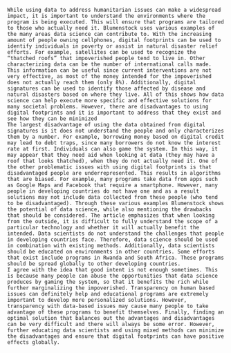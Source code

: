 	While using data to address humanitarian issues can make a widespread impact, it is important to understand the environments where the program is being executed. This will ensure that programs are tailored to those who actually need it. Blumenstock uses various examples of the many areas data science can contribute to. With the increasing amount of people owning cellphones, digital footprints can be used to identify individuals in poverty or assist in natural disaster relief efforts. For example, satellites can be used to recognize the “thatched roofs” that impoverished people tend to live in. Other characterizing data can be the number of international calls made. This information can be useful since current interventions are not very effective, as most of the money intended for the impoverished does not actually reach them (only 8%). Additionally, digital signatures can be used to identify those affected by disease and natural disasters based on where they live. All of this shows how data science can help execute more specific and effective solutions for many societal problems. However, there are disadvantages to using digital footprints and it is important to address that they exist and see how they can be minimized 
	The largest disadvantage of using the data obtained from digital signatures is it does not understand the people and only characterizes them by a number. For example, borrowing money based on digital credit may lead to debt traps, since many borrowers do not know the interest rate at first. Individuals can also game the system. In this way, it may appear that they need aid when looking at data (they may have a roof that looks thatched), when they do not actually need it. One of the other problematic issues with using digital footprints is that disadvantaged people are underrepresented. This results in algorithms that are biased. For example, many programs take data from apps such as Google Maps and Facebook that require a smartphone. However, many people in developing countries do not have one and as a result solutions may not include data collected from these people (who tend to be disadvantaged). Through these various examples Blumenstock shows the potential of data science, while also mentioning the drawbacks that should be considered. The article emphasizes that when looking from the outside, it is difficult to fully understand the scope of a particular technology and whether it will actually benefit the intended. Data scientists do not understand the challenges that people in developing countries face. Therefore, data science should be used in combination with existing methods. Additionally, data scientists should be educated on environments in other countries. Some efforts that exist include programs in Rwanda and South Africa. These programs should be spread globally to other developing countries. 
	I agree with the idea that good intent is not enough sometimes. This is because many people can abuse the opportunities that data science produces by gaming the system, so that it benefits the rich while further marginalizing the impoverished. Transparency on human based issues can definitely help and educational programs are extremely important to develop more personalized solutions. However, transparency with data-based issues may cause many people to take advantage of these programs to benefit themselves. Finally, finding an optimal solution that balances out the advantages and disadvantages can be very difficult and there will always be some error. However, further educating data scientists and using mixed methods can minimize the disadvantages and ensure that digital footprints can have positive effects globally.
